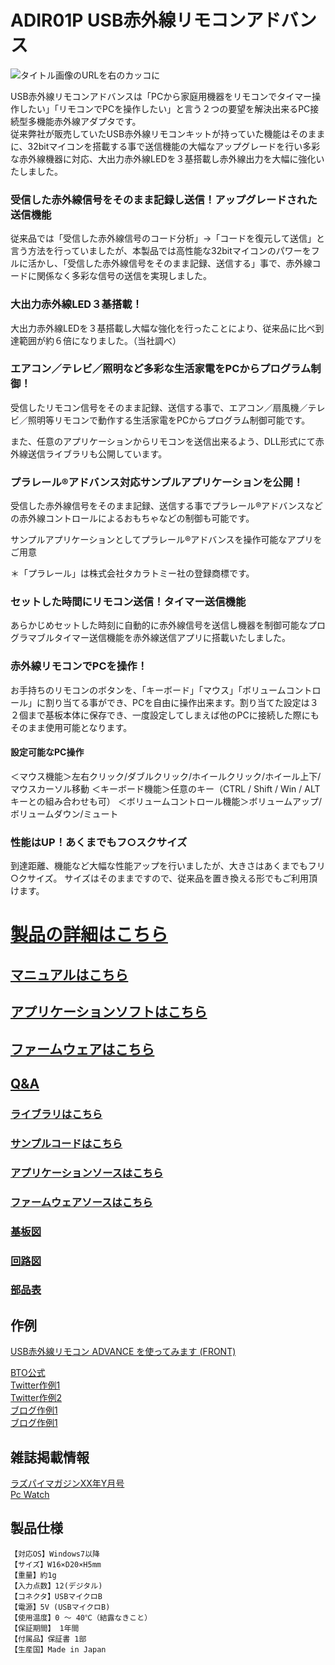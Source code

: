 # ADIR01P USB赤外線リモコンアドバンス

![タイトル画像のURLを右のカッコに](https://bit-trade-one.co.jp/wp/wp-content/uploads/2015/08/0adc21e42c8d6e6db55a2c1d089fcdd7.png)

USB赤外線リモコンアドバンスは「PCから家庭用機器をリモコンでタイマー操作したい」「リモコンでPCを操作したい」と言う２つの要望を解決出来るPC接続型多機能赤外線アダプタです。  
従来弊社が販売していたUSB赤外線リモコンキットが持っていた機能はそのままに、32bitマイコンを搭載する事で送信機能の大幅なアップグレードを行い多彩な赤外線機器に対応、大出力赤外線LEDを３基搭載し赤外線出力を大幅に強化いたしました。


### 受信した赤外線信号をそのまま記録し送信！アップグレードされた送信機能
従来品では「受信した赤外線信号のコード分析」→「コードを復元して送信」と言う方法を行っていましたが、本製品では高性能な32bitマイコンのパワーをフルに活かし、「受信した赤外線信号をそのまま記録、送信する」事で、赤外線コードに関係なく多彩な信号の送信を実現しました。

### 大出力赤外線LED３基搭載！
大出力赤外線LEDを３基搭載し大幅な強化を行ったことにより、従来品に比べ到達範囲が約６倍になりました。（当社調べ）

### エアコン／テレビ／照明など多彩な生活家電をPCからプログラム制御！
受信したリモコン信号をそのまま記録、送信する事で、エアコン／扇風機／テレビ／照明等リモコンで動作する生活家電をPCからプログラム制御可能です。

また、任意のアプリケーションからリモコンを送信出来るよう、DLL形式にて赤外線送信ライブラリも公開しています。

### プラレール®アドバンス対応サンプルアプリケーションを公開！
受信した赤外線信号をそのまま記録、送信する事でプラレール®アドバンスなどの赤外線コントロールによるおもちゃなどの制御も可能です。

サンプルアプリケーションとしてプラレール®アドバンスを操作可能なアプリをご用意

＊「プラレール」は株式会社タカラトミー社の登録商標です。

### セットした時間にリモコン送信！タイマー送信機能
あらかじめセットした時刻に自動的に赤外線信号を送信し機器を制御可能なプログラマブルタイマー送信機能を赤外線送信アプリに搭載いたしました。

### 赤外線リモコンでPCを操作！
お手持ちのリモコンのボタンを、「キーボード」「マウス」「ボリュームコントロール」に割り当てる事ができ、PCを自由に操作出来ます。割り当てた設定は３２個まで基板本体に保存でき、一度設定してしまえば他のPCに接続した際にもそのまま使用可能となります。

#### 設定可能なPC操作
＜マウス機能＞左右クリック/ダブルクリック/ホイールクリック/ホイール上下/マウスカーソル移動
＜キーボード機能＞任意のキー（CTRL / Shift / Win / ALTキーとの組み合わせも可）
＜ボリュームコントロール機能＞ボリュームアップ/ボリュームダウン/ミュート

### 性能はUP！あくまでもフ○スクサイズ
到達距離、機能など大幅な性能アップを行いましたが、大きさはあくまでもフリ○クサイズ。
サイズはそのままですので、従来品を置き換える形でもご利用頂けます。



<!--
改行する場合、文末に半角スペース2個を置く

リンクの貼り方
[リンクになる文章](URL)
exp.
[Google](https://www.google.co.jp/)

画像の貼り方
![画像が読めない時に表示されるテキスト](画像のURL)
exp.
![bit-trade-one](https://bit-trade-one.co.jp/wp/wp-content/uploads/tcd-w/logo.png)
※先頭の"!"を忘れないこと


見出しの付け方

# 見出し1

## 見出し1-1

###　見出し1-2

# 見出し2

"#"を増やすと下位の見出しになる


-->


<!--
以下のURL内の"-ADXXXXX-Template"をリポジトリ名/ファイル名に変更 

製品によって無い情報(ライブラリへのリンクなど)は削除すること

ソフトの使い方、ライブラリの使い方などがWordなどである場合は、
各情報フォルダにMarkdown形式に起こし"Readme.md"という名前で保存すること
-->

# [製品の詳細はこちら](http://bit-trade-one.co.jp/) 

## [マニュアルはこちら](https://github.com/bit-trade-one/-ADXXXXX-Template/raw/master/Manual)

## [アプリケーションソフトはこちら](https://github.com/bit-trade-one/-ADXXXXX-Template/raw/master/App/)  

## [ファームウェアはこちら](https://github.com/bit-trade-one/-ADXXXXX-Template/raw/master/Firmware/)

## [Q&A](https://github.com/bit-trade-one/-ADXXXXX-Template/blob/master/FAQ.md)

### [ライブラリはこちら](https://github.com/bit-trade-one/-ADXXXXX-Template/raw/master/Library)  

### [サンプルコードはこちら](https://github.com/bit-trade-one/-ADXXXXX-Template/raw/master/Sample)  

### [アプリケーションソースはこちら](https://github.com/bit-trade-one/-ADXXXXX-Template/raw/master/App_source/)  

### [ファームウェアソースはこちら](https://github.com/bit-trade-one/-ADXXXXX-Template/raw/master/Firmware_source/)

### [基板図](https://github.com/bit-trade-one/-ADXXXXX-Template/blob/master/Dimensions/-ADXXXXX-Template-Dimensions.pdf)

### [回路図](https://github.com/bit-trade-one/ADIR01P-USB_IR_Remote_Controller_Advance/blob/master/Schematics/ir_pro_v1-13_schematics.pdf)

### [部品表](https://github.com/bit-trade-one/ADIR01P-USB_IR_Remote_Controller_Advance/blob/master/Partslist/ADIR01P_v1-13_bom.pdf)


## 作例
[USB赤外線リモコン ADVANCE を使ってみます (FRONT)](http://wisteriahill.sakura.ne.jp/CMS/WordPress/2018/09/25/usb-ir-remote-controller-advance-usage/)  


[BTO公式]()  
[Twitter作例1]()  
[Twitter作例2]()  
[ブログ作例1]()  
[ブログ作例1]()  

## 雑誌掲載情報

[ラズパイマガジンXX年Y月号]()  
[Pc Watch]()

## 製品仕様
    【対応OS】Windows7以降
    【サイズ】W16×D20×H5mm
    【重量】約1g
    【入力点数】12(デジタル)
    【コネクタ】USBマイクロB
    【電源】5V (USBマイクロB)
    【使用温度】0 ～ 40℃（結露なきこと）
    【保証期間】 1年間
    【付属品】保証書 1部
    【生産国】Made in Japan
